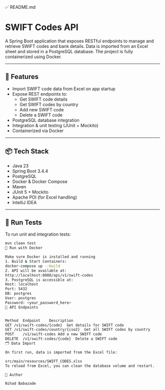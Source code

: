 ✅ README.md
# SWIFT Codes API

A Spring Boot application that exposes RESTful endpoints to manage and retrieve SWIFT codes and bank details. Data is imported from an Excel sheet and stored in a PostgreSQL database. The project is fully containerized using Docker.

---

## 🚀 Features

- Import SWIFT code data from Excel on app startup
- Expose REST endpoints to:
  - Get SWIFT code details
  - Get SWIFT codes by country
  - Add new SWIFT code
  - Delete a SWIFT code
- PostgreSQL database integration
- Integration & unit testing (JUnit + Mockito)
- Containerized via Docker

---

## 📦 Tech Stack

- Java 23
- Spring Boot 3.4.4
- PostgreSQL
- Docker & Docker Compose
- Maven
- JUnit 5 + Mockito
- Apache POI (for Excel handling)
- IntelliJ IDEA

---

## 🧪 Run Tests

To run unit and integration tests:

```bash
mvn clean test
🐳 Run with Docker

Make sure Docker is installed and running
1. Build & Start Containers:
docker-compose up --build
2. API will be available at:
http://localhost:8080/api/v1/swift-codes
3. PostgreSQL is accessible at:
Host: localhost
Port: 5432
DB: postgres
User: postgres
Password: <your_password_here>
📂 API Endpoints


Method	Endpoint	Description
GET	/v1/swift-codes/{code}	Get details for SWIFT code
GET	/v1/swift-codes/country/{iso2}	Get all SWIFT codes by country
POST	/v1/swift-codes	Add a new SWIFT code
DELETE	/v1/swift-codes/{code}	Delete a SWIFT code
🗂 Data Import

On first run, data is imported from the Excel file:

src/main/resources/SWIFT_CODES.xlsx
To reload from Excel, you can clean the database volume and restart.

👤 Author

Nihad Babazade




